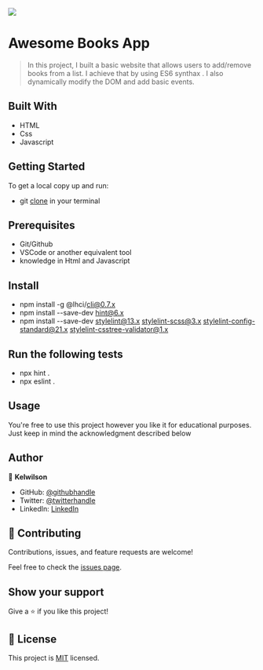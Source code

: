 ![](https://img.shields.io/badge/Microverse-blueviolet)

# Awesome Books App

> In this project, I built a basic website that allows users to add/remove books from a list. I achieve that by using ES6 synthax . I also dynamically modify the DOM and add basic events.

## Built With

- HTML
- Css
- Javascript

## Getting Started

To get a local copy up and run:

- git [clone](https://github.com/kelwilson/Awesome-books-app.git) in your terminal

## Prerequisites

- Git/Github
- VSCode or another equivalent tool
- knowledge in Html and Javascript

## Install

- npm install -g @lhci/cli@0.7.x
- npm install --save-dev hint@6.x
- npm install --save-dev stylelint@13.x stylelint-scss@3.x stylelint-config-standard@21.x stylelint-csstree-validator@1.x

## Run the following tests

- npx hint .
- npx eslint .

## Usage

You're free to use this project however you like it for educational purposes. Just keep in mind the acknowledgment described below

## Author

👤 **Kelwilson**

- GitHub: [@githubhandle](https://github.com/kelwilson)
- Twitter: [@twitterhandle](https://twitter.com/BesongMaris)
- LinkedIn: [LinkedIn](https://linkedin.com/in/kelly-besong-b33074237)

## 🤝 Contributing

Contributions, issues, and feature requests are welcome!

Feel free to check the [issues page](../../issues/).

## Show your support

Give a ⭐️ if you like this project!

## 📝 License

This project is [MIT](./MIT.md) licensed.
